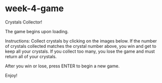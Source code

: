 # week-4-game

Crystals Collector!

The game begins upon loading. 

Instructions: Collect crystals by clicking on the images below. If the number of crystals collected matches the crystal number above, you win and get to keep all your crystals. If you collect too many, you lose the game and must return all of your crystals.

After you win or lose, press ENTER to begin a new game. 

Enjoy!